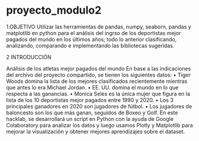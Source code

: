 # proyecto_modulo2

1.OBJETIVO 
Utilizar las herramientas de pandas, numpy, seaborn, pandas y matplotlib en python para el análisis del ingrso de los deportistas mejor pagados del mundo en los últimos años; todo lo anterior clasificando, analizando, comparando e implementando las bibliotecas sugeridas.

2 INTRODUCCIÓN 

Análisis de los atletas mejor pagados del mundo En base a las indicaciones del archivo del proyecto compartido, se tienen los siguientes datos: • Tiger Woods domina la lista de los mejores clasificados recientemente mientras que antes lo era Michael Jordan. • EE. UU. domina el mundo en lo que respecta a las ganancias. • Monica Seles es la única mujer que figura en la lista de los 10 deportistas mejor pagados entre 1990 y 2020. • Los 3 principales ganadores en 2020 son jugadores de fútbol. • Los jugadores de baloncesto son los que más ganan, seguidos de Boxeo y Golf. En este hacklab, se desarrollará un script en Python con la ayuda de Google Colaboratory para analizar los datos y luego usamos Plotly y Matplotlib para mejorar la visualización y obtener mejores aprendizajes sobre el dataset.

